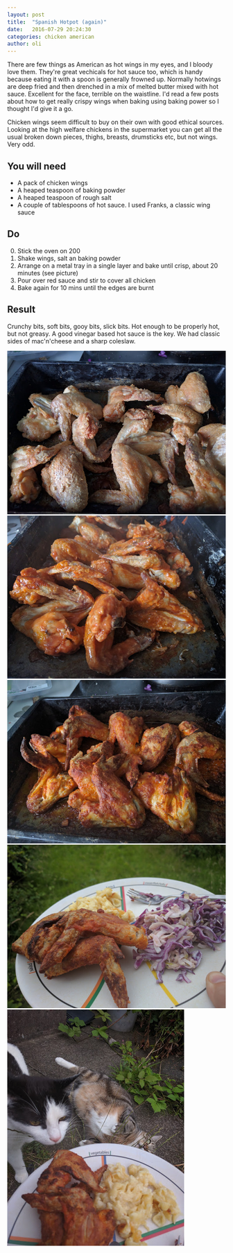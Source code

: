```yaml
---
layout: post
title:  "Spanish Hotpot (again)"
date:   2016-07-29 20:24:30
categories: chicken american
author: oli
---
```


There are few things as American as hot wings in my eyes, and I bloody love them.  They're great vechicals for hot sauce too, which is handy because eating it with a spoon is generally frowned up.  Normally hotwings are deep fried and then drenched in a mix of melted butter mixed with hot sauce.  Excellent for the face, terrible on the waistline.  I'd read a few posts about how to get really crispy wings when baking using baking power so I thought I'd give it a go.

Chicken wings seem difficult to buy on their own with good ethical sources.  Looking at the high welfare chickens in the supermarket you can get all the usual broken down pieces, thighs, breasts, drumsticks etc, but not wings. Very odd.  

## You will need

* A pack of chicken wings
* A heaped teaspoon of baking powder
* A heaped teaspoon of rough salt
* A couple of tablespoons of hot sauce.  I used Franks, a classic wing sauce

## Do

0. Stick the oven on 200
1. Shake wings, salt an baking powder
2. Arrange on a metal tray in a single layer and bake until crisp, about 20 minutes (see picture) 
3. Pour over red sauce and stir to cover all chicken
4. Bake again for 10 mins until the edges are burnt

## Result

Crunchy bits, soft bits, gooy bits, slick bits.  Hot enough to be properly hot, but not greasy.  A good vinegar based hot sauce is the key.  We had classic sides of mac'n'cheese and a sharp coleslaw.

![Post roasting](/images/hotwings/hotwings-1.jpg)
![Coated](/images/hotwings/hotwings-2.jpg)
![Baked](/images/hotwings/hotwings-3.jpg)
![With sides](/images/hotwings/hotwings-4.jpg)
![Like cat nip](/images/hotwings/hotwings-5.jpg)
